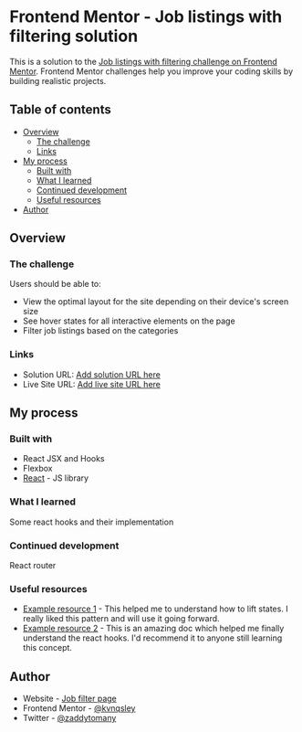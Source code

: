 

# Frontend Mentor - Job listings with filtering solution

This is a solution to the [Job listings with filtering challenge on Frontend Mentor](https://www.frontendmentor.io/challenges/job-listings-with-filtering-ivstIPCt). Frontend Mentor challenges help you improve your coding skills by building realistic projects. 

## Table of contents

- [Overview](#overview)
  - [The challenge](#the-challenge)
  - [Links](#links)
- [My process](#my-process)
  - [Built with](#built-with)
  - [What I learned](#what-i-learned)
  - [Continued development](#continued-development)
  - [Useful resources](#useful-resources)
- [Author](#author)



## Overview

### The challenge

Users should be able to:

- View the optimal layout for the site depending on their device's screen size
- See hover states for all interactive elements on the page
- Filter job listings based on the categories



### Links

- Solution URL: [Add solution URL here](https://your-solution-url.com)
- Live Site URL: [Add live site URL here](https://your-live-site-url.com)

## My process

### Built with

- React JSX and Hooks
- Flexbox
- [React](https://reactjs.org/) - JS library



### What I learned

Some react hooks and their implementation


### Continued development

React router


### Useful resources

- [Example resource 1](https://www.freecodecamp.org) - This helped me to understand how to lift states. I really liked this pattern and will use it going forward.
- [Example resource 2](https://www.reactjs.org) - This is an amazing doc which helped me finally understand the react hooks. I'd recommend it to anyone still learning this concept.


## Author

- Website - [Job filter page](https://job-filter-by-kvnqsley.netlify.app/)
- Frontend Mentor - [@kvnqsley](https://www.frontendmentor.io/profile/kvnqsley)
- Twitter - [@zaddytomany](https://www.twitter.com/zaddytomany)




